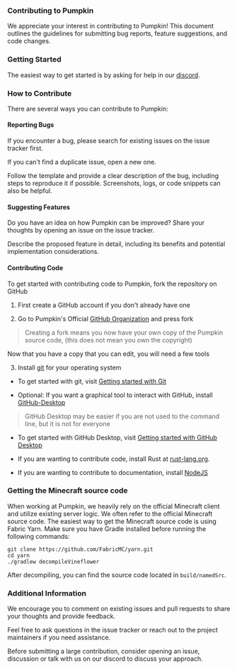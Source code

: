 ### Contributing to Pumpkin
We appreciate your interest in contributing to Pumpkin! This document outlines the guidelines for submitting bug reports, feature suggestions, and code changes.

### Getting Started
The easiest way to get started is by asking for help in our [discord](https://discord.gg/wT8XjrjKkf).

### How to Contribute
There are several ways you can contribute to Pumpkin:

#### Reporting Bugs
  If you encounter a bug, please search for existing issues on the issue tracker first.

  If you can't find a duplicate issue, open a new one.

  Follow the template and provide a clear description of the bug, including steps to reproduce it if possible.
  Screenshots, logs, or code snippets can also be helpful.

#### Suggesting Features
  Do you have an idea on how Pumpkin can be improved? Share your thoughts by opening an issue on the issue tracker.

  Describe the proposed feature in detail, including its benefits and potential implementation considerations.

#### Contributing Code
  To get started with contributing code to Pumpkin, fork the repository on GitHub

1. First create a GitHub account if you don't already have one
 
2. Go to Pumpkin's Official [GitHub Organization](https://github.com/Pumpkin-MC) and press fork

> Creating a fork means you now have your own copy of the Pumpkin source code, (this does not mean you own the copyright)

  Now that you have a copy that you can edit, you will need a few tools

3. Install [git](https://git-scm.com/downloads) for your operating system

- To get started with git, visit [Getting started with Git](https://docs.github.com/en/get-started/getting-started-with-git)

- Optional: If you want a graphical tool to interact with GitHub, install [GitHub-Desktop](https://desktop.github.com/download/)

> GitHub Desktop may be easier if you are not used to the command line, but it is not for everyone

- To get started with GitHub Desktop, visit [Getting started with GitHub Desktop](https://docs.github.com/en/desktop/overview/getting-started-with-github-desktop)

- If you are wanting to contribute code, install Rust at [rust-lang.org](https://www.rust-lang.org/).

- If you are wanting to contribute to documentation, install [NodeJS](https://nodejs.org/en)

### Getting the Minecraft source code
When working at Pumpkin, we heavily rely on the official Minecraft client and utilize existing server logic. We often refer to the official Minecraft source code.
The easiest way to get the Minecraft source code is using Fabric Yarn. Make sure you have Gradle installed before running the following commands:
```
git clone https://github.com/FabricMC/yarn.git
cd yarn
./gradlew decompileVineflower
```
After decompiling, you can find the source code located in `build/namedSrc`.

### Additional Information
We encourage you to comment on existing issues and pull requests to share your thoughts and provide feedback.

Feel free to ask questions in the issue tracker or reach out to the project maintainers if you need assistance.

Before submitting a large contribution, consider opening an issue, discussion or talk with us on our discord to discuss your approach.
